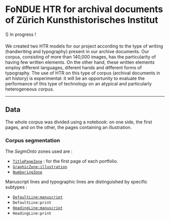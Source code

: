 # FoNDUE HTR for archival documents of Zürich Kunsthistorisches Institut #

:arrows_clockwise: In progress !

We created two HTR models for our project according to the type of writing (handwriting and typography) present in our archive documents. Our corpus, consisting of more than 140,000 images, has the particularity of having few written elements. On the other hand, these written elements employ different languages, diferent hands and different forms of typography. The use of HTR on this type of corpus (archival documents in art history) is experimental: it will be an opportunity to evaluate the performance of this type of technology on an atypical and particularly heterogeneous corpus.

******
## Data ##
The whole corpus was divided using a notebook: on one side, the first pages, and on the other, the pages containing an illustration. 

### Corpus segmentation ####

The _SegmOnto_ zones used are : 

- [`TitlePageZone`](https://github.com/SegmOnto/Guidelines/blob/main/zones/TitlePageZone/TitlePageZone.md) : for the first page of each portfolio.
- [`GraphicZone:illustration`](https://github.com/SegmOnto/Guidelines/blob/main/zones/GraphicZone/DecorationZone.md)
- [`NumberingZone`](https://github.com/SegmOnto/Guidelines/blob/main/zones/NumberingZone/NumberingZone.md)

Manuscript lines and typographic lines are distinguished by specific subtypes : 

- [`DefaultLine:manuscript`](https://github.com/SegmOnto/Guidelines/blob/main/lines/DefaultLine/DefaultLine.md)
- `DefaultLine:print`
- [`HeadingLine:manuscript`](https://github.com/SegmOnto/Guidelines/blob/main/lines/HeadingLine/HeadingLine.md)
- `HeadingLine:print`
